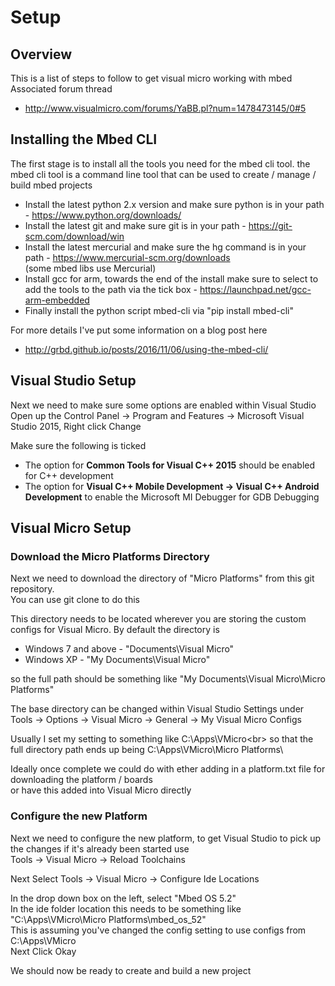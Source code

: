 # Setup

## Overview

This is a list of steps to follow to get visual micro working with mbed <br>
Associated forum thread

  * http://www.visualmicro.com/forums/YaBB.pl?num=1478473145/0#5

## Installing the Mbed CLI

The first stage is to install all the tools you need for the mbed cli tool.
the mbed cli tool is a command line tool that can be used to create / manage / build mbed projects

  * Install the latest python 2.x version and make sure python is in your path - https://www.python.org/downloads/
  * Install the latest git and make sure git is in your path - https://git-scm.com/download/win
  * Install the latest mercurial and make sure the hg command is in your path - https://www.mercurial-scm.org/downloads <br>
    (some mbed libs use Mercurial)
  * Install gcc for arm, towards the end of the install make sure to select to add the tools to the path via the tick box - https://launchpad.net/gcc-arm-embedded
  * Finally install the python script mbed-cli via "pip install mbed-cli"

For more details I've put some information on a blog post here

  * http://grbd.github.io/posts/2016/11/06/using-the-mbed-cli/

## Visual Studio Setup

Next we need to make sure some options are enabled within Visual Studio <br>
Open up the Control Panel -> Program and Features -> Microsoft Visual Studio 2015, Right click Change

Make sure the following is ticked

  * The option for **Common Tools for Visual C++ 2015** should be enabled for C++ development
  * The option for **Visual C++ Mobile Development -> Visual C++ Android Development**
    to enable the Microsoft MI Debugger for GDB Debugging


## Visual Micro Setup

### Download the Micro Platforms Directory

Next we need to download the directory of "Micro Platforms" from this git repository. <br>
You can use git clone to do this

This directory needs to be located wherever you are storing the custom configs for Visual Micro.
By default the directory is

  * Windows 7 and above - "Documents\Visual Micro"
  * Windows XP -  "My Documents\Visual Micro"

so the full path should be something like "My Documents\Visual Micro\Micro Platforms"

The base directory can be changed within Visual Studio Settings under<br>
Tools -> Options -> Visual Micro -> General -> My Visual Micro Configs

Usually I set my setting to something like C:\Apps\VMicro\<br>
so that the full directory path ends up being C:\Apps\VMicro\Micro Platforms\

Ideally once complete we could do with ether adding in a platform.txt file for downloading the platform / boards <br>
or have this added into Visual Micro directly

### Configure the new Platform

Next we need to configure the new platform, to get Visual Studio to pick up the changes if it's already been started use <br>
Tools -> Visual Micro -> Reload Toolchains

Next Select
Tools -> Visual Micro -> Configure Ide Locations

In the drop down box on the left, select "Mbed OS 5.2"<br>
In the ide folder location this needs to be something like "C:\Apps\VMicro\Micro Platforms\mbed_os_52" <br>
This is assuming you've changed the config setting to use configs from C:\Apps\VMicro<br>
Next Click Okay

We should now be ready to create and build a new project
